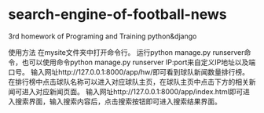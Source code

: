 # search-engine-of-football-news
3rd homework of Programing and Training python&amp;django

使用方法
在mysite文件夹中打开命令行。
运行python manage.py runserver命令，也可以使用命令python manage.py runserver IP:port来自定义IP地址以及端口号。
输入网址http://127.0.0.1:8000/app/hw/即可看到球队新闻数量排行榜。在排行榜中点击球队名称可以进入对应球队主页，在球队主页中点击下方的相关新闻可进入对应新闻页面。
输入网址http://127.0.0.1:8000/app/index.html即可进入搜索界面，输入搜索内容后，点击搜索按钮即可进入搜索结果界面。
